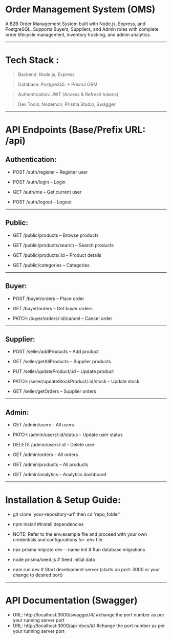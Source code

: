 # Order Management System (OMS)
A B2B Order Management System built with Node.js, Express, and PostgreSQL. Supports Buyers, Suppliers, and Admin roles with complete order lifecycle management, inventory tracking, and admin analytics.

---

# Tech Stack :

> Backend: Node.js, Express

> Database: PostgreSQL + Prisma ORM

> Authentication: JWT (Access & Refresh tokens)

> Dev Tools: Nodemon, Prisma Studio, Swagger

---

# API Endpoints (Base/Prefix URL: /api)

## **Authentication**:

* POST /auth/register – Register user

* POST /auth/login – Login

* GET /auth/me – Get current user

* POST /auth/logout – Logout
---
## **Public**:

* GET /public/products – Browse products

* GET /public/products/search – Search products

* GET /public/products/:id – Product details

* GET /public/categories – Categories
---
## **Buyer**:

* POST /buyer/orders – Place order

* GET /buyer/orders – Get buyer orders

* PATCH /buyer/orders/:id/cancel – Cancel order
---
## **Supplier**:

* POST /seller/addProducts – Add product

* GET /seller/getAllProducts – Supplier products

* PUT /seller/updateProduct/:id – Update product

* PATCH /seller/updateStockProduct/:id/stock – Update stock

* GET /seller/getOrders – Supplier orders
---
## **Admin**:

* GET /admin/users – All users

* PATCH /admin/users/:id/status – Update user status

* DELETE /admin/users/:id – Delete user

* GET /admin/orders – All orders

* GET /admin/products – All products

* GET /admin/analytics – Analytics dashboard

---

# Installation & Setup Guide:

* git clone 'your-repository-url' then cd 'repo_folder'

* npm install #Install dependencies

* NOTE: Refer to the env.example file and proceed with your own credentials and configurations for .env file 

* npx prisma migrate dev --name init # Run database migrations

* node prisma/seed.js # Seed initial data

* npm run dev # Start development server (starts on port: 3000 or your change to desired port)

---

# API Documentation (Swagger)
* URL: http://localhost:3000/swagger/#/ #change the port number as per your running server port 
* URL: http://localhost:3000/api-docs/#/ #change the port number as per your running server port 



